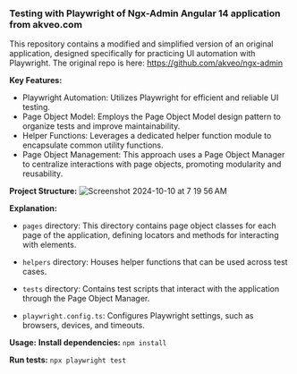 ### Testing with Playwright of Ngx-Admin Angular 14 application from akveo.com

This repository contains a modified and simplified version of an original application, designed specifically for practicing UI automation with Playwright.
The original repo is here: https://github.com/akveo/ngx-admin

**Key Features:**

- Playwright Automation: Utilizes Playwright for efficient and reliable UI testing.
- Page Object Model: Employs the Page Object Model design pattern to organize tests and improve maintainability.
- Helper Functions: Leverages a dedicated helper function module to encapsulate common utility functions.
- Page Object Management: This approach uses a Page Object Manager to centralize interactions with page objects, promoting modularity and reusability.

**Project Structure:**
![Screenshot 2024-10-10 at 7 19 56 AM](https://github.com/user-attachments/assets/a48c5d4d-6567-4688-ba1b-e579c6795e3b)

**Explanation:**

- `pages` directory: This directory contains page object classes for each page of the application, defining locators and methods for interacting with elements.

- `helpers` directory: Houses helper functions that can be used across test cases.

- `tests` directory: Contains test scripts that interact with the application through the Page Object Manager.

- `playwright.config.ts`: Configures Playwright settings, such as browsers, devices, and timeouts.


**Usage:**
**Install dependencies:**
`npm install`

**Run tests:**
`npx playwright test`

